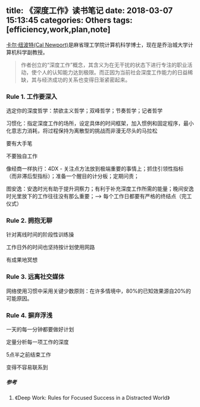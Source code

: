 title: 《深度工作》读书笔记
date: 2018-03-07 15:13:45
categories: Others
tags: [efficiency,work,plan,note]
---

[卡尔·纽波特(Cal Newport)](http://calnewport.com/)是麻省理工学院计算机科学博士，现在是乔治城大学计算机科学副教授。

> 作者创立的“深度工作”概念，其含义为在无干扰的状态下进行专注的职业活动，使个人的认知能力达到极限。而正因为当前社会深度工作能力的日益稀缺，其与经济成功的关系也变得日渐紧密起来。

<!--more-->

### Rule 1. 工作要深入

选定你的深度哲学：禁欲主义哲学；双峰哲学；节奏哲学；记者哲学

习惯化：指定深度工作的场所，设定具体的时间框架，加入惯例和固定程序，最小化意志力消耗，将过程保持为离散型的挑战而非漫无尽头的马拉松

要有大手笔

不要独自工作

像经商一样执行：4DX - 关注点方法放到极端重要的事情上；抓住引领性指标（而非滞后型指标）；准备一个醒目的计分板；定期问责；

图安逸：安逸时光有助于提升洞察力；有利于补充深度工作所需的能量；晚间安逸时光里放下的工作往往没有那么重要；—> 每个工作日都要有严格的终结点（完工仪式）

### Rule 2. 拥抱无聊

针对离线时间的阶段性训练操

工作日外的时间也坚持按计划使用网路

有成果地冥想

### Rule 3. 远离社交媒体

网络使用习惯中采用关键少数原则：在许多情境中，80%的已知效果源自20%的可能原因。

### Rule 4. 摒弃浮浅

一天的每一分钟都要做好计划

定量分析每一项工作的深度

5点半之前结束工作

变得不容易联系到



##### 参考
1. 《Deep Work: Rules for Focused Success in a Distracted World》
